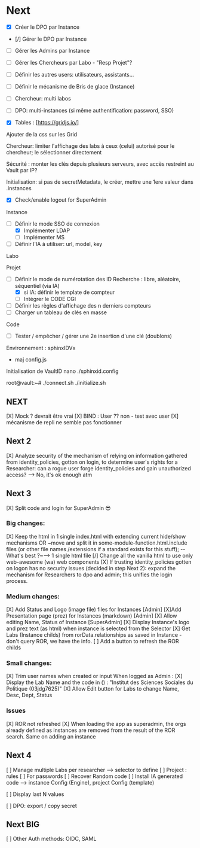 # Next

- [X] Créer le DPO par Instance
- [/] Gérer le DPO par Instance
- [ ] Gérer les Admins par Instance
- [ ] Gérer les Chercheurs par Labo - "Resp Projet"?
- [ ] Définir les autres users: utilisateurs, assistants...
- [ ] Définir le mécanisme de Bris de glace (Instance)
- [ ] Chercheur: multi labos
- [ ] DPO: multi-instances (si même authentification: password, SSO)

- [X] Tables : [https://gridjs.io/]

Ajouter de la css sur les Grid

Chercheur: limiter l'affichage des labs à ceux (celui) autorisé pour le chercheur; le sélectionner directement

Sécurité : monter les clés depuis plusieurs serveurs, avec accès restreint au Vault par IP?

Initialisation: si pas de secretMetadata, le créer, mettre une 1ere valeur dans .instances

- [X] Check/enable logout for SuperAdmin

Instance
- [ ] Définir le mode SSO de connexion
  - [X] Implémenter LDAP
  - [ ] Implémenter MS

- [ ] Définir l'IA à utiliser: url, model, key

Labo

Projet
- [ ] Définir le mode de numérotation des ID Recherche : libre, aléatoire, séquentiel (via IA)
    - [x] si IA: définir le template de compteur
    - [ ] Intégrer le CODE CGI
- [ ] Définir les règles d'affichage des n derniers compteurs
- [ ] Charger un tableau de clés en masse

Code
- [ ] Tester / empêcher / gérer une 2e insertion d'une clé (doublons)

Environnement : sphinxIDVx
- maj config.js

Initialisation de VaultID
nano ./sphinxid.config

root@vault:~# 
./connect.sh
./initialize.sh

## NEXT
[X] Mock ? devrait être vrai
[X] BIND : User ?? non - test avec user
[X] mécanisme de repli ne semble pas fonctionner

## Next 2

[X] Analyze security of the mechanism of relying on information gathered from identity_policies, gotton on login, to determine user's rights for a Researcher: can a rogue user forge identity_policies and gain unauthorized access?
--> No, it's ok enough atm

## Next 3
[X] Split code and login for SuperAdmin 😎

### Big changes:
[X] Keep the html in 1 single index.html with extending current hide/show mechanisms
    OR ~move and split it in some-module-function.html.include files (or other file names /extensions if a standard exists for this stuff); 
    -- What's best ?~--> 1 single html file
[/] Change all the vanilla html to use only web-awesome (wa) web components
[X] If trusting  identity_policies gotten on logon has no security issues (decided in step Next 2): expand the mechanism for Researchers to dpo and admin; this unifies the login process.

### Medium changes:
[X] Add Status and Logo (image file) files for Instances [Admin]
[X]Add Presentation page (prez) for Instances (markdown) [Admin]
[X] Allow editing Name, Status of Instance [SuperAdmin]
[X] Display Instance's logo and prez text (as html) when instance is selected from the Selector
[X] Get Labs (Instance childs) from rorData.relationships as saved in Instance - don't query ROR, we have the info.
[ ] Add a button to refresh the ROR childs

### Small changes:
[X] Trim user names when created or input
When logged as Admin : 
[X] Display the Lab Name and the code in () : "Institut des Sciences Sociales du Politique (03jdg7625)"
[X] Allow Edit button for Labs to change Name, Desc, Dept, Status

### Issues
[X] ROR not refreshed
[X] When loading the app as superadmin, the orgs already defined as instances are removed from the result of the ROR search. Same on adding an instance

## Next 4
[ ] Manage multiple Labs per researcher --> selector to define
[ ] Project : rules 
   [ ] For passwords
   [ ] Recover Random code
   [ ] Install IA generated code --> instance Config (Engine), project Config (template)

   [ ] Display last N values

[ ] DPO: export / copy secret

## Next BIG
[ ] Other Auth methods: OIDC, SAML